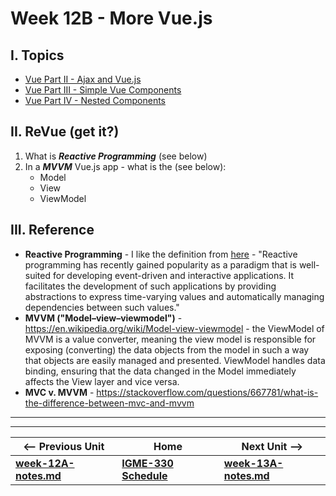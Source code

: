 # Week 12B - More Vue.js

## I. Topics
- [Vue Part II - Ajax and Vue.js](https://github.com/tonethar/IGME-330-Master/blob/master/notes/vue-2.md)
- [Vue Part III - Simple Vue Components](https://github.com/tonethar/IGME-330-Master/blob/master/notes/vue-3.md)
- [Vue Part IV - Nested Components](https://github.com/tonethar/IGME-330-Master/blob/master/notes/vue-4.md)

## II. ReVue (get it?)
1. What is ***Reactive Programming*** (see below)
1. In a ***MVVM*** Vue.js app - what is the (see below):
    - Model
    - View
    - ViewModel

## III. Reference
- **Reactive Programming** - I like the definition from [here](https://dl.acm.org/citation.cfm?id=2501666) - "Reactive programming has recently gained popularity as a paradigm that is well-suited for developing event-driven and interactive applications. It facilitates the development of such applications by providing abstractions to express time-varying values and automatically managing dependencies between such values."
- **MVVM ("Model–view–viewmodel")** - https://en.wikipedia.org/wiki/Model-view-viewmodel - the ViewModel of MVVM is a value converter, meaning the view model is responsible for exposing (converting) the data objects from the model in such a way that objects are easily managed and presented. ViewModel handles data binding, ensuring that the data changed in the Model immediately affects the View layer and vice versa. 
- **MVC v. MVVM** - https://stackoverflow.com/questions/667781/what-is-the-difference-between-mvc-and-mvvm
<hr><hr>

| <-- Previous Unit | Home | Next Unit -->
| --- | --- | --- 
| [**week-12A-notes.md**](week-12A-notes.md)     |  [**IGME-330 Schedule**](../schedule.md) | [**week-13A-notes.md**](week-13A-notes.md)
